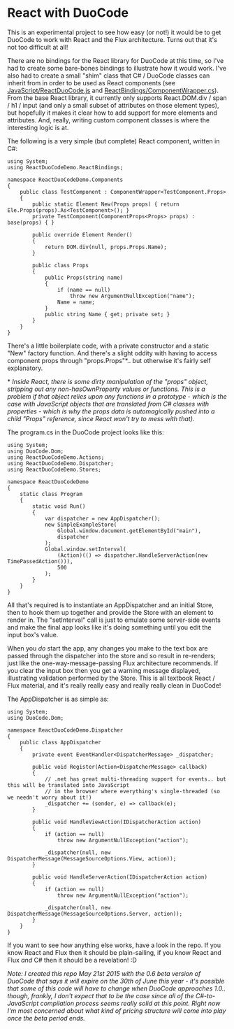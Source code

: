 # React with DuoCode

This is an experimental project to see how easy (or not!) it would be to get DuoCode to work with React and the Flux architecture. Turns out that it's not too difficult at all!

There are no bindings for the React library for DuoCode at this time, so I've had to create some bare-bones bindings to illustrate how it would work. I've also had to create a small "shim" class that C# / DuoCode classes can inherit from in order to be used as React components (see [JavaScript/ReactDuoCode.js](https://github.com/ProductiveRage/ReactDuoCode/blob/master/ReactDuoCode/JavaScript/ReactDuoCode.js) and [ReactBindings/ComponentWrapper.cs](https://github.com/ProductiveRage/ReactDuoCode/blob/master/ReactDuoCode/ReactBindings/ComponentWrapper.cs)). From the base React library, it currently only supports React.DOM.div / span / h1 / input (and only a small subset of attributes on those element types), but hopefully it makes it clear how to add support for more elements and attributes. And, really, writing custom component classes is where the interesting logic is at.

The following is a very simple (but complete) React component, written in C#:

    using System;
    using ReactDuoCodeDemo.ReactBindings;

    namespace ReactDuoCodeDemo.Components
    {
        public class TestComponent : ComponentWrapper<TestComponent.Props>
        {
            public static Element New(Props props) { return Ele.Props(props).As<TestComponent>(); }
            private TestComponent(ComponentProps<Props> props) : base(props) { }
    
            public override Element Render()
            {
                return DOM.div(null, props.Props.Name);
            }
    
            public class Props
            {
                public Props(string name)
                {
                    if (name == null)
                        throw new ArgumentNullException("name");
                    Name = name;
                }
                public string Name { get; private set; }
            }
        }
    }

There's a little boilerplate code, with a private constructor and a static "New" factory function. And there's a slight oddity with having to access component props through "props.Props"*.. but otherwise it's fairly self explanatory.

\* *Inside React, there is some dirty manipulation of the "props" object, stripping out any non-hasOwnProperty values or functions. This is a problem if that object relies upon any functions in a prototype - which is the case with JavaScript objects that are translated from C# classes with properties - which is why the props data is automagically pushed into a child "Props" reference, since React won't try to mess with that).*

The program.cs in the DuoCode project looks like this:

    using System;
    using DuoCode.Dom;
    using ReactDuoCodeDemo.Actions;
    using ReactDuoCodeDemo.Dispatcher;
    using ReactDuoCodeDemo.Stores;

    namespace ReactDuoCodeDemo
    {
        static class Program
        {
            static void Run()
            {
                var dispatcher = new AppDispatcher();
                new SimpleExampleStore(
                    Global.window.document.getElementById("main"),
                    dispatcher
                );
                Global.window.setInterval(
                    (Action)(() => dispatcher.HandleServerAction(new TimePassedAction())),
                    500
                );
            }
        }
    }

All that's required is to instantiate an AppDispatcher and an initial Store, then to hook them up together and provide the Store with an element to render in. The "setInterval" call is just to emulate some server-side events and make the final app looks like it's doing something until you edit the input box's value.

When you *do* start the app, any changes you make to the text box are passed through the dispatcher into the store and so result in re-renders; just like the one-way-message-passing Flux architecture recommends. If you clear the input box then you get a warning message displayed, illustrating validation performed by the Store. This is all textbook React / Flux material, and it's really really easy and really really clean in DuoCode!

The AppDispatcher is as simple as:

    using System;
    using DuoCode.Dom;

    namespace ReactDuoCodeDemo.Dispatcher
    {
        public class AppDispatcher
        {
            private event EventHandler<DispatcherMessage> _dispatcher;

            public void Register(Action<DispatcherMessage> callback)
            {
                // .net has great multi-threading support for events.. but this will be translated into JavaScript
                // in the browser where everything's single-threaded (so we needn't worry about it!)
                _dispatcher += (sender, e) => callback(e);
            }

            public void HandleViewAction(IDispatcherAction action)
            {
                if (action == null)
                    throw new ArgumentNullException("action");

                _dispatcher(null, new DispatcherMessage(MessageSourceOptions.View, action));
            }

            public void HandleServerAction(IDispatcherAction action)
            {
                if (action == null)
                    throw new ArgumentNullException("action");

                _dispatcher(null, new DispatcherMessage(MessageSourceOptions.Server, action));
            }
        }
    }

If you want to see how anything else works, have a look in the repo. If you know React and Flux then it should be plain-sailing, if you know React and Flux *and* C# then it should be a revelation! :D

*Note: I created this repo May 21st 2015 with the 0.6 beta version of DuoCode that says it will expire on the 30th of June this year - it's possible that some of this code will have to change when DuoCode approaches 1.0.. though, frankly, I don't expect that to be the case since all of the C#-to-JavaScript compilation process seems really solid at this point. Right now I'm most concerned about what kind of pricing structure will come into play once the beta period ends.*

